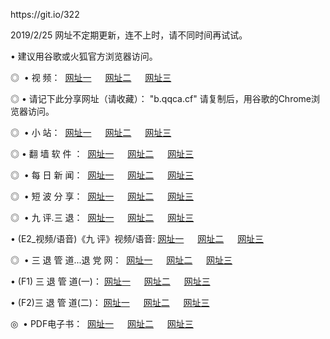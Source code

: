 <p>https://git.io/322
<p>2019/2/25 网址不定期更新，连不上时，请不同时间再试试。
<p>• 建议用谷歌或火狐官方浏览器访问。
<p>◎  • 视 频： 
<a href="http://iq.oltali.com/tv/" target="_blank">网址一</a> 　 
<a href="http://dq.oltali.com/9018.html" target="_blank">网址二</a> 　 
<a href="http://dq.oltali.com/9449.html" target="_blank">网址三</a></p>
<p>
◎ • 请记下此分享网址（请收藏）： "b.qqca.cf" 请复制后，用谷歌的Chrome浏览器访问。
</p>
<p>◎ </span>  •  小 站：  
<a href="http://iq.oltali.com/" target="_blank">网址一</a> 　 
<a href="http://dq.oltali.com/" target="_blank">网址二</a> 　 
<a href="http://dq.oltali.com/read/" target="_blank">网址三</a></p>
<p>◎  • 翻 墙 软 件 ：  
<a href="http://iq.oltali.com/ff/" target="_blank">网址一</a> 　 
<a href="http://dq.oltali.com/s/read/a1_nd.html" target="_blank">网址二</a> 　 
<a href="http://dq.oltali.com/ff/index.html" target="_blank">网址三</a></p>
<p>◎ </span>  • 每 日 新 闻：  
<a href="http://iq.oltali.com/day/" target="_blank">网址一</a> 　 
<a href="http://dq.oltali.com/day/" target="_blank">网址二</a> 　 
<a href="http://dq.oltali.com/day/index.html" target="_blank">网址三</a></p>
<p>◎ </span>  • 短 波 分 享：  
<a href="http://iq.oltali.com/h/" target="_blank">网址一</a> 　 
<a href="http://dq.oltali.com/h/" target="_blank">网址二</a> 　 
<a href="http://dq.oltali.com/h/index.html" target="_blank">网址三</a></p>
<p>◎   • 九 评.三 退：  
<a href="http://iq.oltali.com/t/" target="_blank">网址一</a> 　 
<a href="http://dq.oltali.com/v2/index.html" target="_blank">网址二</a> 　 
<a href="http://dq.oltali.com/tt/index.html" target="_blank">网址三</a> 　</p>
<p>  • (E2_视频/语音)《九 评》视频/语音: 
<a href="http://dq.oltali.com/7738.html" target="_blank">网址一</a> 　 
<a href="http://dq.oltali.com/7614.html" target="_blank">网址二</a> 　 
<a href="http://dq.oltali.com/7633.html" target="_blank">网址三</a></p>
<p>◎   • 三 退 管 道...退 党 网：  
<a href="http://iq.oltali.com/go/td1.html" target="_blank">网址一</a> 　 
<a href="http://dq.oltali.com/go/td2.html" target="_blank">网址二</a> 　 
<a href="http://dq.oltali.com/go/td3.html" target="_blank">网址三</a></p>
<p>  • (F1) 三 退 管 道(一)： 
<a href="http://iq.oltali.com/dd/" target="_blank">网址一</a> 　 
<a href="http://dq.oltali.com/s/read/a1_tdx.html" target="_blank">网址二</a> 　 
<a href="http://dq.oltali.com/dd/" target="_blank">网址三</a></p>
<p>  • (F2)三 退 管 道(二)： 
<a href="http://dq.oltali.com/d/" target="_blank">网址一</a> 　 
<a href="http://iq.oltali.com/d/index.html" target="_blank">网址二</a> 　 
<a href="http://dq.oltali.com/d/" target="_blank">网址三</a></p>
<p>◎   • PDF电子书：  
<a href="http://iq.oltali.com/p/" target="_blank">网址一</a> 　 
<a href="http://dq.oltali.com/p/index.html" target="_blank">网址二</a> 　 
<a href="http://dq.oltali.com/p/" target="_blank">网址三</a></p>
